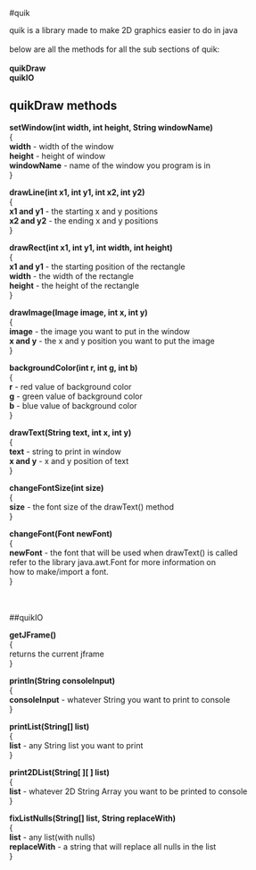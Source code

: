 #quik

quik is a library made to make 2D graphics easier to do in java 
<br />
<br />
below are all the methods for all the sub sections of quik:<br /><br />
**quikDraw** <br />
**quikIO**

## quikDraw methods
**setWindow(int width, int height, String windowName)**<br />
{ <br />
**width** - width of the window <br />
**height** - height of window <br />
**windowName** - name of the window you program is in <br />
}
<br />

**drawLine(int x1, int y1, int x2, int y2)**<br />
{ <br />
**x1 and y1** - the starting x and y positions <br />
**x2 and y2** - the ending x and y positions <br />
}
<br />

**drawRect(int x1, int y1, int width, int height)**<br />
{ <br /> 
**x1 and y1** - the starting position of the rectangle <br />
**width** - the width of the rectangle <br />
**height** - the height of the rectangle <br />
}
<br />

**drawImage(Image image, int x, int y)** <br />
{ <br />
**image** - the image you want to put in the window <br />
**x and y** - the x and y position you want to put the image <br />
}
<br />

**backgroundColor(int r, int g, int b)**<br />
{ <br />
**r** - red value of background color <br />
**g** - green value of background color <br />
**b** - blue value of background color <br />
}
<br />

**drawText(String text, int x, int y)**<br />
{ <br />
**text** - string to print in window<br />
**x and y** - x and y position of text<br />
}
<br />
 
**changeFontSize(int size)** <br />
{ <br />
**size** - the font size of the drawText() method <br />
}
<br />

**changeFont(Font newFont)** <br />
{ <br />
**newFont** - the font that will be used when drawText() is called
 <br />
 refer to the library java.awt.Font for more information on 
 <br />
 how to make/import a font. <br />
}
<br /> 

<br />
<br />
##quikIO

**getJFrame()** <br /> { <br />
returns the current jframe
<br />}<br />

**println(String consoleInput)** <br /> { <br />
**consoleInput** - whatever String you want to print to console <br />
}<br />

**printList(String[] list)** <br /> { <br />
**list** - any String list you want to print <br />
}<br />

**print2DList(String[ ][ ] list)** <br /> { <br />
**list** - whatever 2D String Array you want to be printed to console 
<br /> } <br />

**fixListNulls(String[] list, String replaceWith)** 
<br /> { <br />
**list** - any list(with nulls) <br />
**replaceWith** - a string that will replace all nulls in the list
<br /> } <br />












